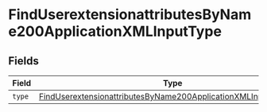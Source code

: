 # FindUserextensionattributesByName200ApplicationXMLInputType


## Fields

| Field                                                                                                                                                         | Type                                                                                                                                                          | Required                                                                                                                                                      | Description                                                                                                                                                   |
| ------------------------------------------------------------------------------------------------------------------------------------------------------------- | ------------------------------------------------------------------------------------------------------------------------------------------------------------- | ------------------------------------------------------------------------------------------------------------------------------------------------------------- | ------------------------------------------------------------------------------------------------------------------------------------------------------------- |
| `type`                                                                                                                                                        | [FindUserextensionattributesByName200ApplicationXMLInputTypeType](../../models/operations/finduserextensionattributesbyname200applicationxmlinputtypetype.md) | :heavy_minus_sign:                                                                                                                                            | N/A                                                                                                                                                           |